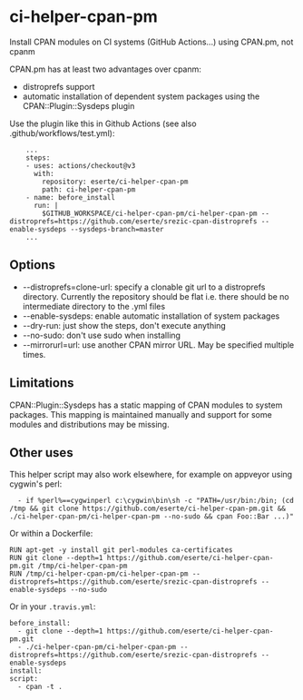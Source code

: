 # ci-helper-cpan-pm
Install CPAN modules on CI systems (GitHub Actions...) using CPAN.pm, not cpanm

CPAN.pm has at least two advantages over cpanm:
* distroprefs support
* automatic installation of dependent system packages using the CPAN::Plugin::Sysdeps plugin

Use the plugin like this in Github Actions (see also .github/workflows/test.yml):
```
    ...
    steps:
    - uses: actions/checkout@v3
      with:
        repository: eserte/ci-helper-cpan-pm
        path: ci-helper-cpan-pm
    - name: before_install
      run: |
        $GITHUB_WORKSPACE/ci-helper-cpan-pm/ci-helper-cpan-pm --distroprefs=https://github.com/eserte/srezic-cpan-distroprefs --enable-sysdeps --sysdeps-branch=master
    ...
```

## Options
* --distroprefs=clone-url: specify a clonable git url to a distroprefs directory. Currently the repository should be flat i.e.
there should be no intermediate directory to the .yml files
* --enable-sysdeps: enable automatic installation of system packages
* --dry-run: just show the steps, don't execute anything
* --no-sudo: don't use sudo when installing
* --mirrorurl=url: use another CPAN mirror URL. May be specified multiple times.

## Limitations
CPAN::Plugin::Sysdeps has a static mapping of CPAN modules to system packages.
This mapping is maintained manually and support for some modules and
distributions may be missing.

## Other uses
This helper script may also work elsewhere, for example on appveyor using cygwin's perl:
```
  - if %perl%==cygwinperl c:\cygwin\bin\sh -c "PATH=/usr/bin:/bin; (cd /tmp && git clone https://github.com/eserte/ci-helper-cpan-pm.git && ./ci-helper-cpan-pm/ci-helper-cpan-pm --no-sudo && cpan Foo::Bar ...)"
```

Or within a Dockerfile:
```
RUN apt-get -y install git perl-modules ca-certificates
RUN git clone --depth=1 https://github.com/eserte/ci-helper-cpan-pm.git /tmp/ci-helper-cpan-pm
RUN /tmp/ci-helper-cpan-pm/ci-helper-cpan-pm --distroprefs=https://github.com/eserte/srezic-cpan-distroprefs --enable-sysdeps --no-sudo
```

Or in your `.travis.yml`:
```
before_install:
  - git clone --depth=1 https://github.com/eserte/ci-helper-cpan-pm.git
  - ./ci-helper-cpan-pm/ci-helper-cpan-pm --distroprefs=https://github.com/eserte/srezic-cpan-distroprefs --enable-sysdeps
install:
script:
  - cpan -t .
```
